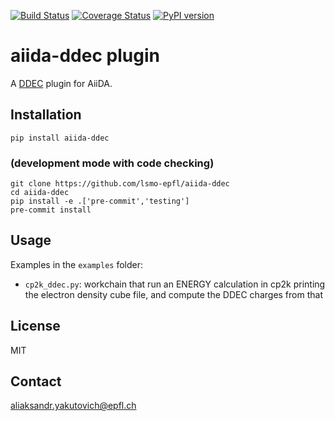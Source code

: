 [![Build Status](https://github.com/lsmo-epfl/aiida-ddec/workflows/ci/badge.svg)](https://github.com/lsmo-epfl/aiida-ddec/actions)
[![Coverage Status](https://codecov.io/gh/lsmo-epfl/aiida-ddec/branch/develop/graph/badge.svg)](https://codecov.io/gh/lsmo-epfl/aiida-ddec)
[![PyPI version](https://badge.fury.io/py/aiida-ddec.svg)](https://badge.fury.io/py/aiida-ddec)


# aiida-ddec plugin

A [DDEC](https://sourceforge.net/projects/ddec/files/) plugin for AiiDA.

## Installation

```shell
pip install aiida-ddec
```

### (development mode with code checking)

```shell
git clone https://github.com/lsmo-epfl/aiida-ddec
cd aiida-ddec
pip install -e .['pre-commit','testing']
pre-commit install
```

## Usage

Examples in the `examples` folder:

-   `cp2k_ddec.py`: workchain that run an ENERGY calculation in cp2k printing the
    electron density cube file, and compute the DDEC charges from that

## License

MIT

## Contact

aliaksandr.yakutovich@epfl.ch
